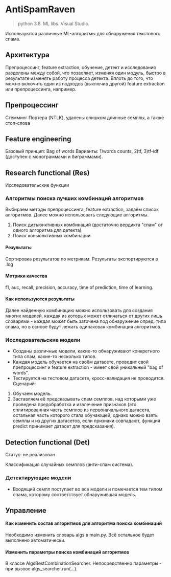 # AntiSpamRaven
> python 3.8. ML libs. Visual Studio.

Используются различные ML-алгоритмы для обнаружения текстового спама.
## Архитектура
Препроцессинг, feature extraction, обучение, детект и исследования разделены между собой, что позволяет, изменяя один модуль, быстро в результате изменять работу процесса детекта. Вплоть до того, что можно включить один из подходов (выключив другой) feature extraction или препроцессинга, например. 
## Препроцессинг
Стемминг Портера (NTLK), удалены слишком длинные семплы, а также стоп-слова
## Feature engineering
Базовый принцип: Bag of words
Варианты: 1)words counts, 2)tf, 3)tf-idf (доступен с монограммами и биграммами). 
## Research functional (Res)
Исследовательские функции
### Алгоритмы поиска лучших комбинаций алгоритмов
Выбираем методы препроцессинга, feature extraction, задаём список алгоритмов. Далее можно использовать следующие алгоритмы.
1. Поиск дизъюнктивных комбинаций (достаточно вердикта "спам" от одного алгоритма для детекта)
2. Поиск коньюнктивных комбинаций 
#### Результаты
Сортировка результатов по метрикам. Результаты экспортируются в .log
#### Метрики качества
f1, auc, recall, precision, accuracy, time of prediction, time of learning.
#### Как используются результаты
Далее найденную комбинацию можно использовать для создания многих моделей, 
каждая из которых может отличаться от других лишь словарями - каждая может быть заточена под обнаружение опред. типа спама, 
но в основе будут лежать одинаковая комбинация алгоритмов. 
### Исследовательские модели
- Созданы различные модели, какие-то обнаруживают конкретного типа спам, какие-то несколько типов. 
- Каждая модель обучается на своём датасете, проводит свой препроцессинг и feature extraction - имеет свой уникальный "bag of words".
- Тестируется на тестовом датасете, кросс-валидация не проводится.
Сценарий: 
1. Обучаем модель.
2. Заставляем её предсказывать спам семплов, над которыми уже проведена предобработка и извлечение признаков (это сплитированная часть семплов из первоначального датасета, остальная часть которого стала обучающей, однако можно взять семплы и из других датасетов, если признаки совпадают, функция predict принимает датасет для предсказания). 
## Detection functional (Det)
Статус: не реализован

Классификация случайных семплов (анти-спам система).
### Детектирующие модели
- Входящий семпл поступает во все модели и помечается тем типом спама, которому соответствует обнаружившая модель.
## Управление
#### Как изменить состав алгоритмов для алгоритма поиска комбинаций
Необходимо изменить словарь algs в main.py. Всё остальное будет выполнено автоматически.
#### Изменить параметры поиска комбинаций алгоритмов
В классе AlgsBestCombinationSearcher. Непосредственно параметры - при вызове algs_searcher.run(...).

